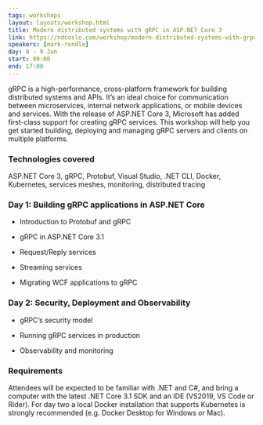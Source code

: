 ```yaml
---
tags: workshops
layout: layouts/workshop.html
title: Modern distributed systems with gRPC in ASP.NET Core 3
link: https://ndcoslo.com/workshop/modern-distributed-systems-with-grpc-in-asp-net-core-3/
speakers: [mark-rendle]
day: 8 - 9 Jun
start: 09:00
end: 17:00
---
```

gRPC is a high-performance, cross-platform framework for building distributed systems and APIs. It’s an ideal choice for communication between microservices, internal network applications, or mobile devices and services. With the release of ASP.NET Core 3, Microsoft has added first-class support for creating gRPC services. This workshop will help you get started building, deploying and managing gRPC servers and clients on multiple platforms.

### Technologies covered

ASP.NET Core 3, gRPC, Protobuf, Visual Studio, .NET CLI, Docker, Kubernetes, services meshes, monitoring, distributed tracing

### Day 1: Building gRPC applications in ASP.NET Core 

- Introduction to Protobuf and gRPC
- gRPC in ASP.NET Core 3.1
	
- Request/Reply services
- Streaming services
	
- Migrating WCF applications to gRPC

### Day 2: Security, Deployment and Observability

- gRPC’s security model
	
- Running gRPC services in production
	
- Observability and monitoring
	

### Requirements

Attendees will be expected to be familiar with .NET and C#, and bring a computer with the latest .NET Core 3.1 SDK and an IDE (VS2019, VS Code or Rider). For day two a local Docker installation that supports Kubernetes is strongly recommended (e.g. Docker Desktop for Windows or Mac).
